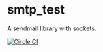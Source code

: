 # smtp_test

A sendmail library with sockets.

[![Circle CI](https://circleci.com/gh/infotor/smtp-test/tree/develop.svg?style=svg)](https://circleci.com/gh/infotor/smtp-test/tree/develop)
